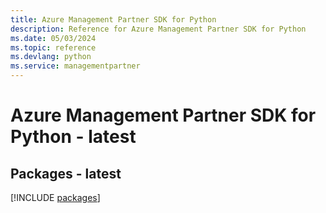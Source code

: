 ```yaml
---
title: Azure Management Partner SDK for Python
description: Reference for Azure Management Partner SDK for Python
ms.date: 05/03/2024
ms.topic: reference
ms.devlang: python
ms.service: managementpartner
---
```

# Azure Management Partner SDK for Python - latest
## Packages - latest
[!INCLUDE [packages](management-partner-index.md)]